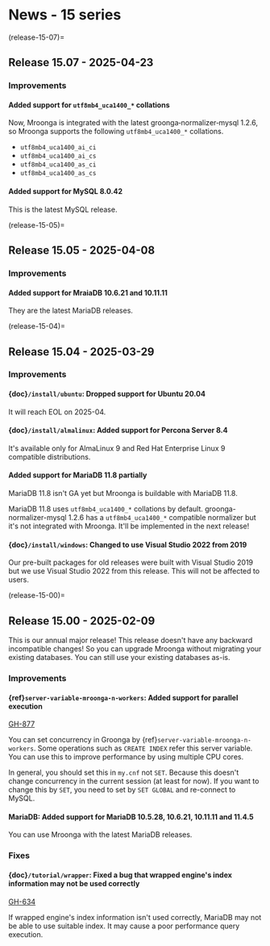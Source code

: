 # News - 15 series

(release-15-07)=
## Release 15.07 - 2025-04-23

### Improvements

#### Added support for `utf8mb4_uca1400_*` collations

Now, Mroonga is integrated with the latest groonga‑normalizer‑mysql 1.2.6, so
Mroonga supports the following `utf8mb4_uca1400_*` collations.

- `utf8mb4_uca1400_ai_ci`
- `utf8mb4_uca1400_ai_cs`
- `utf8mb4_uca1400_as_ci`
- `utf8mb4_uca1400_as_cs`

#### Added support for MySQL 8.0.42

This is the latest MySQL release.

(release-15-05)=
## Release 15.05 - 2025-04-08

### Improvements

#### Added support for MraiaDB 10.6.21 and 10.11.11

They are the latest MariaDB releases.

(release-15-04)=
## Release 15.04 - 2025-03-29

### Improvements

#### {doc}`/install/ubuntu`: Dropped support for Ubuntu 20.04

It will reach EOL on 2025-04.

#### {doc}`/install/almalinux`: Added support for Percona Server 8.4

It's available only for AlmaLinux 9 and Red Hat Enterprise Linux 9
compatible distributions.

#### Added support for MariaDB 11.8 partially

MariaDB 11.8 isn't GA yet but Mroonga is buildable with MariaDB 11.8.

MariaDB 11.8 uses `utf8mb4_uca1400_*` collations by
default. groonga-normalizer-mysql 1.2.6 has a `utf8mb4_uca1400_*`
compatible normalizer but it's not integrated with Mroonga. It'll be
implemented in the next release!

#### {doc}`/install/windows`: Changed to use Visual Studio 2022 from 2019

Our pre-built packages for old releases were built with Visual Studio
2019 but we use Visual Studio 2022 from this release. This will not be
affected to users.

(release-15-00)=
## Release 15.00 - 2025-02-09

This is our annual major release! This release doesn't have any
backward incompatible changes! So you can upgrade Mroonga without
migrating your existing databases. You can still use your existing
databases as-is.

### Improvements

#### {ref}`server-variable-mroonga-n-workers`: Added support for parallel execution

[GH-877](https://github.com/mroonga/mroonga/issues/877)

You can set concurrency in Groonga by
{ref}`server-variable-mroonga-n-workers`. Some operations such as
`CREATE INDEX` refer this server variable. You can use this to
improve performance by using multiple CPU cores.

In general, you should set this in `my.cnf` not `SET`. Because this
doesn't change concurrency in the current session (at least for
now). If you want to change this by `SET`, you need to set by `SET
GLOBAL` and re-connect to MySQL.

#### MariaDB: Added support for MariaDB 10.5.28, 10.6.21, 10.11.11 and 11.4.5

You can use Mroonga with the latest MariaDB releases.

### Fixes

#### {doc}`/tutorial/wrapper`: Fixed a bug that wrapped engine's index information may not be used correctly

[GH-634](https://github.com/mroonga/mroonga/issues/634)

If wrapped engine's index information isn't used correctly, MariaDB
may not be able to use suitable index. It may cause a poor performance
query execution.
